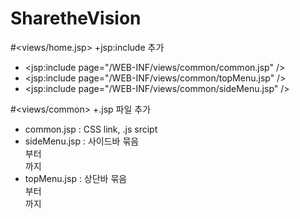 # SharetheVision

#<views/home.jsp> 
+jsp:include 추가
- <jsp:include page="/WEB-INF/views/common/common.jsp" />
- <jsp:include page="/WEB-INF/views/common/topMenu.jsp" />     
- <jsp:include page="/WEB-INF/views/common/sideMenu.jsp" />



#<views/common>
+.jsp 파일 추가
- common.jsp : <head> CSS link, .js srcipt </head> 
- sideMenu.jsp : 사이드바 묶음  <nav class="pcoded-navbar"> 부터 </nav> 까지
- topMenu.jsp : 상단바 묶음  <nav class="navbar header-navbar pcoded-header"> 부터 </nav>까지
